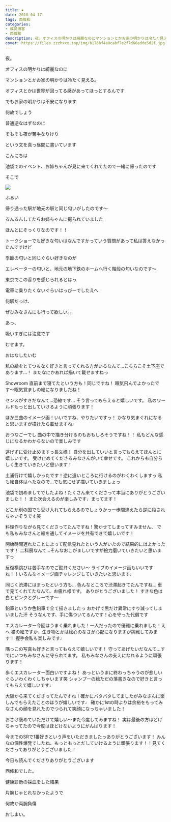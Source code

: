 ```yaml
---
title: ▪︎
date: 2018-04-17
tags: 西條和
categories: 
- 成员博客
- 西條和
description: 夜。オフィスの明かりは綺麗なのにマンションとかお家の明かりは冷たく見える。オフィスとかは世界が回ってる感があ...
cover: https://files.zzzhxxx.top/img/b176bf4a8cabf7e2f7d66edde5d2f.jpg 
---
```













夜。








オフィスの明かりは綺麗なのに












マンションとかお家の明かりは冷たく見える。










オフィスとかは世界が回ってる感があってほっとするんです












でもお家の明かりは不安になります











何故でしょう









普通逆なはずなのに









そもそも夜が苦手なりけり














という文を真っ昼間に書いています








こんにちは











池袋でのイベント、お姉ちゃんが見に来てくれてたので一緒に帰ったのです









そこで





![](https://files.zzzhxxx.top/img/b176bf4a8cabf7e2f7d66edde5d2f.jpg)



ふぁい










帰り通った駅が地元の駅と同じ匂いがしたのです〜






るんるんしてたらお姉ちゃんに撮られていました












ほんとにそっくりなのです！！













トークショーでも好きな匂いはなんですかっていう質問があって私は答えなかったんですけど









季節の匂いと同じぐらい好きなのが






エレベーターの匂いと、地元の地下鉄のホームへ行く階段の匂いなのです〜











東京でこの香りを感じられるとはっ














電車に乗りたくないぐらいはっぴーでしたえへ
















何駅だっけ、









ぜひみなさんにも行って欲しい。。











あっ、








吸いすぎには注意です









むせます。









おはなしたいむ





私の絵をとてつもなく好きと言ってくれる方がいるなんて…こちらこそ土下座であります…！
またなにかあれば描いて載せますねっ





Showroom 直前まで寝てたという方も！同じですね！
眠気飛んでよかったです〜眠気覚ましの絵になりましたね！





センスがすきだなんて…恐縮です…
そう言ってもらえると嬉しいです。
私のワールドもっと出していけるように頑張ります！





ほか三曲のイメージ画！いいですね、やりたいですっ！
かなり気まぐれになると思いますが描けたら載せますね♩





おつなごーでし
曲の中で描き分けるのもおもしろそうですね！！
私もどんな感じになるかわからないので楽しみです





逃げずに受け止めますっ長文様！
自分を出していいと言ってもらえてほんとに嬉しいです。
受け止めてくださるみなさんがいて幸せです。
これからも自分らしく生きていきたいと思います！







土浦行けて嬉しかったです！逆に遠いところに行けるのがわくわくしますっ
私も絵自体はへたなので…でも気にせず描いていきましょっ






池袋で初めましてでしたよね！たくさん来てくださって本当にありがとうございました！！
また次会えるのが楽しみです♩まってます！







どこか別の国でも受け入れてもらえるのでしょうかっ一歩間違えたら逆に殺されちゃいそうです笑






料理作りながら見てくださってたんですね！驚かせてしまってすみません、
でも私もみなさんと絵を通してイメージを共有できて嬉しいです！






開始時間遅れたことによって配信見れたという人がいたので結果的にはよかったです！
二科展なんて…そんなおこがましいですが絵力磨いていきたいと思いますっ





反復横跳びは苦手なのでご勘弁ください〜
ライブのイメージ画もいいですね！！いろんなイメージ画チャレンジしていきたいと思います♩







同じく渋滞にはまったという方も…
色んなところで渋滞起きてたんですね…
車で見てくれてたなんて、お疲れ様です。
ありがとうございました！
すきな色は白とピンクとグレーです〜





鉛筆というか色鉛筆で全て描きましたっ
おかげで黒だけ異常にすり減ってしまいました汗
そうなんです、手に傷ついてるんです！心を守った代償です





エスカレーター今回はうまく乗れました！一人だったので優雅に乗れました！えへ
猫の絵ですか、生き物とかは絵心のなさが心配になりますが挑戦してみます！
握手会私も楽しみです♩




隅っこの写真も好きと言ってもらえて嬉しいです！
守ってあげたいだなんて…すでにいつもみなさんに守られてます。
私もみなさんの支えになれるように頑張ります！





歩くエスカレーター面白いですよね！
あっというまに終わっちゃうのが悲しいぐらいわくわくしちゃいます笑
シャンプーの絵ただの落書きなので好きと言ってもらえて嬉しいです♩






大阪から来てくださってたんですね！確かにバタバタしてましたがみなさんに楽しんでもらえたことのほうが嬉しいです♩
確かに1stの時よりは余裕をもってみなさんの顔を見れたのでつられて笑顔になっちゃいました！






おさげ褒めていただけて嬉しい〜また今度してみますね！
実は最後の方ほどけちゃってたので今度はほどけないようにがんばります！







今までのSRで1番好きという声をいただきましたっありがとうございます！
みんなの個性爆発でしたね、もっともっとだしていけるように頑張ります！！見てくださってありがとうございました！










今日も読んでくださりありがとうございます









西條和でした。









健康診断の採血をした結果







片腕じゃとれなかったようで








何故か両腕負傷



















おしまい。


